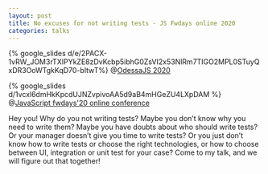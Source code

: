```yaml
---
layout: post
title: No excuses for not writing tests - JS Fwdays online 2020
categories: talks
---
```


{% google_slides d/e/2PACX-1vRW_JOM3rTXIPYkZE8zDvKcbp5ibhG0ZsVI2x53NlRm7TIGO2MPL0STuyQxDR3OoWTgkKqD70-bltwT%}
@[OdessaJS 2020](https://odessajs.org/)

{% google_slides d/1vcxl6dmHkKpcdUJNZvpivoAA5d9aB4mHGeZU4LXpDAM %}
@[JavaScript fwdays'20 online conference](https://fwdays.com/en/event/javascript-fwdays-online-conference/review/no-excuses-for-not-writing-tests)

Hey you! Why do you not writing tests? Maybe you don’t know why you need to write them? Maybe you have doubts about who should write tests? Or your manager doesn’t give you time to write tests? Or you just don’t know how to write tests or choose the right technologies, or how to choose between UI, integration or unit test for your case? Come to my talk, and we will figure out that together!
